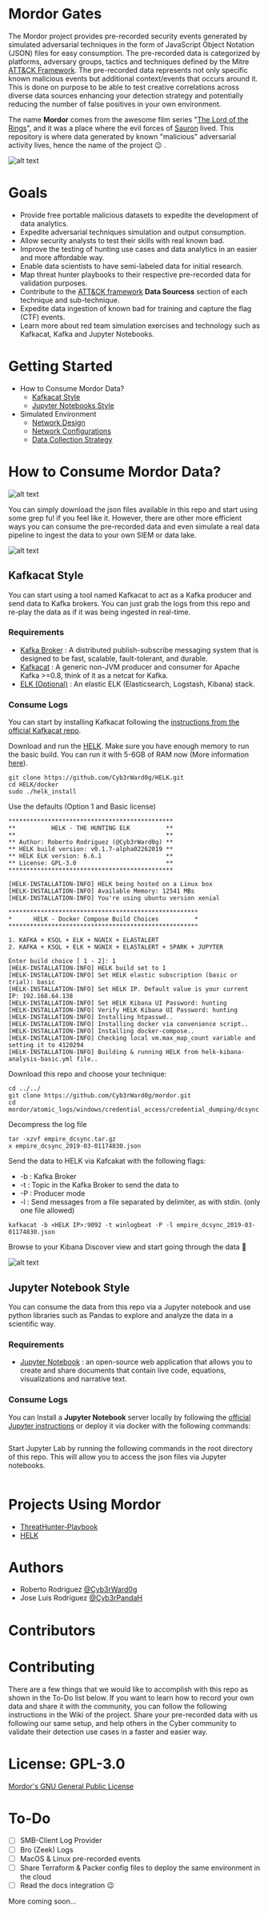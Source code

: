 # Mordor Gates

The Mordor project provides pre-recorded security events generated by simulated adversarial techniques in the form of JavaScript Object Notation (JSON) files for easy consumption. The pre-recorded data is categorized by platforms, adversary groups, tactics and techniques defined by the Mitre [ATT&CK Framework](https://attack.mitre.org/wiki/Main_Page). The pre-recorded data represents not only specific known malicious events but additional context/events that occurs around it. This is done on purpose to be able to test creative correlations across diverse data sources enhancing your detection strategy and potentially reducing the number of false positives in your own environment.

The name **Mordor** comes from the awesome film series "[The Lord of the Rings](https://en.wikipedia.org/wiki/The_Lord_of_the_Rings_(film_series))", and it was a place where the evil forces of [Sauron](https://en.wikipedia.org/wiki/Sauron) lived. This repository is where data generated by known "malicious" adversarial activity lives, hence the name of the project :wink: .

![alt text](resources/images/mordor-gate-main.jpg "Mordor-Gates")

# Goals

* Provide free portable malicious datasets to expedite the development of data analytics.
* Expedite adversarial techniques simulation and output consumption.
* Allow security analysts to test their skills with real known bad.
* Improve the testing of hunting use cases and data analytics in an easier and more affordable way.
* Enable data scientists to have semi-labeled data for initial research.
* Map threat hunter playbooks to their respective pre-recorded data for validation purposes.
* Contribute to the [ATT&CK framework](https://attack.mitre.org/wiki/Main_Page) **Data Sourcess** section of each technique and sub-technique.
* Expedite data ingestion of known bad for training and capture the flag (CTF) events.
* Learn more about red team simulation exercises and technology such as Kafkacat, Kafka and Jupyter Notebooks.

# Getting Started

* How to Consume Mordor Data?
    * [Kafkacat Style]()
    * [Jupyter Notebooks Style]()
* Simulated Environment
    * [Network Design]()
    * [Network Configurations]()
    * [Data Collection Strategy]()

# How to Consume Mordor Data?

![alt text](resources/images/catapult-main-image.png "Catapult")

You can simply download the json files available in this repo and start using some grep fu! if you feel like it. However, there are other more efficient ways you can consume the pre-recorded data and even simulate a real data pipeline to ingest the data to your own SIEM or data lake.

![alt text](resources/images/kafka-kafkacat.png "Kafkacat Infrastructure")

## Kafkacat Style

You can start using a tool named Kafkacat to act as a Kafka producer and send data to Kafka brokers. You can just grab the logs from this repo and re-play the data as if it was being ingested in real-time.

### Requirements

* [Kafka Broker](http://kafka.apache.org/) : A distributed publish-subscribe messaging system that is designed to be fast, scalable, fault-tolerant, and durable.
* [Kafkacat](https://github.com/edenhill/kafkacat) : A generic non-JVM producer and consumer for Apache Kafka >=0.8, think of it as a netcat for Kafka.
* [ELK (Optional)](https://www.elastic.co/elk-stack) : An elastic ELK (Elasticsearch, Logstash, Kibana) stack.

### Consume Logs

You can start by installing Kafkacat following the [instructions from the official Kafkacat repo](https://github.com/edenhill/kafkacat#install).

Download and run the [HELK](https://github.com/Cyb3rWard0g/HELK). Make sure you have enough memory to run the basic build. You can run it with 5-6GB of RAM now (More information [here](https://github.com/Cyb3rWard0g/HELK/wiki/Installation)).

```
git clone https://github.com/Cyb3rWard0g/HELK.git
cd HELK/docker
sudo ./helk_install
```

Use the defaults (Option 1 and Basic license)

```
**********************************************
**          HELK - THE HUNTING ELK          **
**                                          **
** Author: Roberto Rodriguez (@Cyb3rWard0g) **
** HELK build version: v0.1.7-alpha02262019 **
** HELK ELK version: 6.6.1                  **
** License: GPL-3.0                         **
**********************************************
 
[HELK-INSTALLATION-INFO] HELK being hosted on a Linux box
[HELK-INSTALLATION-INFO] Available Memory: 12541 MBs
[HELK-INSTALLATION-INFO] You're using ubuntu version xenial
 
*****************************************************
*      HELK - Docker Compose Build Choices          *
*****************************************************
 
1. KAFKA + KSQL + ELK + NGNIX + ELASTALERT
2. KAFKA + KSQL + ELK + NGNIX + ELASTALERT + SPARK + JUPYTER
 
Enter build choice [ 1 - 2]: 1
[HELK-INSTALLATION-INFO] HELK build set to 1
[HELK-INSTALLATION-INFO] Set HELK elastic subscription (basic or trial): basic
[HELK-INSTALLATION-INFO] Set HELK IP. Default value is your current IP: 192.168.64.138
[HELK-INSTALLATION-INFO] Set HELK Kibana UI Password: hunting
[HELK-INSTALLATION-INFO] Verify HELK Kibana UI Password: hunting
[HELK-INSTALLATION-INFO] Installing htpasswd..
[HELK-INSTALLATION-INFO] Installing docker via convenience script..
[HELK-INSTALLATION-INFO] Installing docker-compose..
[HELK-INSTALLATION-INFO] Checking local vm.max_map_count variable and setting it to 4120294
[HELK-INSTALLATION-INFO] Building & running HELK from helk-kibana-analysis-basic.yml file..
```

Download this repo and choose your technique:

```
cd ../../
git clone https://github.com/Cyb3rWard0g/mordor.git
cd mordor/atomic_logs/windows/credential_access/credential_dumping/dcsync
```

Decompress the log file

```
tar -xzvf empire_dcsync.tar.gz
x empire_dcsync_2019-03-01174830.json
```

Send the data to HELK via Kafcakat with the following flags:

* -b : Kafka Broker
* -t : Topic in the Kafka Broker to send the data to
* -P : Producer mode
* -l : Send messages from a file separated by delimiter, as with stdin. (only one file allowed)

```
kafkacat -b <HELK IP>:9092 -t winlogbeat -P -l empire_dcsync_2019-03-01174830.json
```

Browse to your Kibana Discover view and start going through the data :beers:

![alt text](resources/images/mordor-dcsync-logs.png "DCSync")

## Jupyter Notebook Style

You can consume the data from this repo via a Jupyter notebook and use python libraries such as Pandas to explore and analyze the data in a scientific way.

### Requirements

* [Jupyter Notebook](https://jupyter.org/) : an open-source web application that allows you to create and share documents that contain live code, equations, visualizations and narrative text.

### Consume Logs

You can Install a **Jupyter Notebook** server locally by following the [official Jupyter instructions](https://jupyter.org/install) or deploy it via docker with the following commands:

```

```

Start Jupyter Lab by running the following commands in the root directory of this repo. This will allow you to access the json files via Jupyter notebooks.

```

```

# Projects Using Mordor

* [ThreatHunter-Playbook](https://github.com/Cyb3rWard0g/ThreatHunter-Playbook)
* [HELK](https://github.com/Cyb3rWard0g/HELK)

# Authors

* Roberto Rodriguez [@Cyb3rWard0g](https://twitter.com/Cyb3rWard0g)
* Jose Luis Rodriguez [@Cyb3rPandaH](https://twitter.com/Cyb3rPandaH)

# Contributors

# Contributing

There are a few things that we would like to accomplish with this repo as shown in the To-Do list below. If you want to learn how to record your own data and share it with the community, you can follow the following instructions in the Wiki of the project. Share your pre-recorded data with us following  our same setup, and help others in the Cyber community to validate their detection use cases in a faster and easier way.  

# License: GPL-3.0

[ Mordor's GNU General Public License](https://github.com/Cyb3rWard0g/Mordor/blob/master/LICENSE)

# To-Do

- [ ] SMB-Client Log Provider
- [ ] Bro (Zeek) Logs
- [ ] MacOS & Linux pre-recorded events
- [ ] Share Terraform & Packer config files to deploy the same environment in the cloud
- [ ] Read the docs integration :wink:

More coming soon...